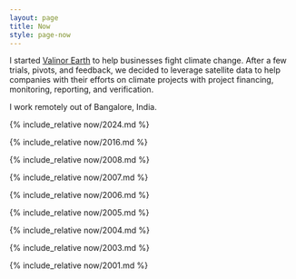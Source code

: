```yaml
---
layout: page
title: Now
style: page-now
---
```


<now-header>
	<p>
		I started <a href="https://valinor.earth">Valinor Earth</a> to help businesses fight climate change. After a few trials, pivots, and feedback, we decided to leverage satellite data to help companies with their efforts on climate projects with project financing, monitoring, reporting, and verification.
	</p>
	<p>
		I work remotely out of Bangalore, India.
	</p>
</now-header>

{% include_relative now/2024.md %}

{% include_relative now/2016.md %}

{% include_relative now/2008.md %}

{% include_relative now/2007.md %}

{% include_relative now/2006.md %}

{% include_relative now/2005.md %}

{% include_relative now/2004.md %}

{% include_relative now/2003.md %}

{% include_relative now/2001.md %}
